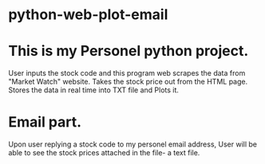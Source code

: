 # python-web-plot-email
# This is my Personel python project. 

User inputs the stock code and this program web scrapes the data from "Market Watch" website. Takes the stock price out from the HTML page. 
Stores the data in real time into TXT file and Plots it.

# Email part. 
Upon user replying a stock code to my personel email address, User will be able to see the stock prices attached in the file- a text file.  

